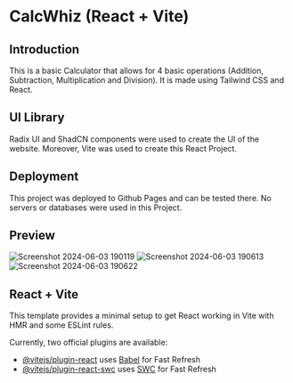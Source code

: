 # CalcWhiz (React + Vite)

## Introduction

This is a basic Calculator that allows for 4 basic operations (Addition, Subtraction, Multiplication and Division). It is made using Tailwind CSS and React.

## UI Library

Radix UI and ShadCN components were used to create the UI of the website. Moreover, Vite was used to create this React Project.

## Deployment

This project was deployed to Github Pages and can be tested there. No servers or databases were used in this Project.

## Preview
![Screenshot 2024-06-03 190119](https://github.com/HasanYahya101/CalcWhiz-Vite/assets/118683092/96d6d571-6c63-46ae-bade-c5fdb51d5631)
![Screenshot 2024-06-03 190613](https://github.com/HasanYahya101/CalcWhiz-Vite/assets/118683092/e28dbb0a-7109-4408-b841-b89d6a426bc5)
![Screenshot 2024-06-03 190622](https://github.com/HasanYahya101/CalcWhiz-Vite/assets/118683092/807d9f92-a6ad-4d1b-bf84-b20c593ca598)

## React + Vite

This template provides a minimal setup to get React working in Vite with HMR and some ESLint rules.

Currently, two official plugins are available:

- [@vitejs/plugin-react](https://github.com/vitejs/vite-plugin-react/blob/main/packages/plugin-react/README.md) uses [Babel](https://babeljs.io/) for Fast Refresh
- [@vitejs/plugin-react-swc](https://github.com/vitejs/vite-plugin-react-swc) uses [SWC](https://swc.rs/) for Fast Refresh
